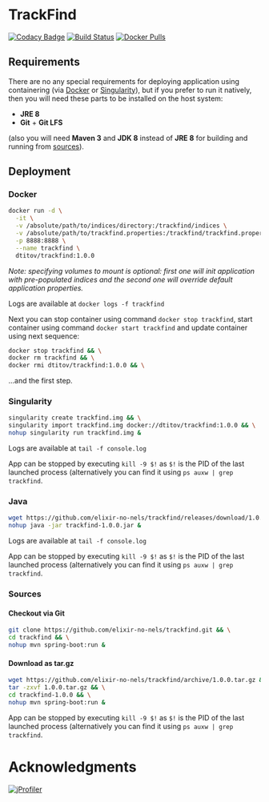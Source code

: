 # TrackFind

[![Codacy Badge](https://api.codacy.com/project/badge/Grade/c3f38d6ea0184dab99bf012a04892c4c)](https://www.codacy.com/app/dtitov/trackfind?utm_source=github.com&amp;utm_medium=referral&amp;utm_content=elixir-no-nels/trackfind&amp;utm_campaign=Badge_Grade)
[![Build Status](https://travis-ci.org/elixir-no-nels/trackfind.svg?branch=master)](https://travis-ci.org/elixir-no-nels/trackfind)
[![Docker Pulls](https://img.shields.io/docker/pulls/dtitov/trackfind.svg)](https://hub.docker.com/r/dtitov/trackfind/)

## Requirements
There are no any special requirements for deploying application using containering (via [Docker](#Docker) or [Singularity](#Singularity])), but if you prefer to run it natively, then you will need these parts to be installed on the host system:
- **JRE 8**
- **Git** + **Git LFS**

(also you will need **Maven 3** and **JDK 8** instead of **JRE 8** for building and running from [sources](#Sources)).

## Deployment
### Docker
```bash
docker run -d \
  -it \
  -v /absolute/path/to/indices/directory:/trackfind/indices \
  -v /absolute/path/to/trackfind.properties:/trackfind/trackfind.properties \
  -p 8888:8888 \
  --name trackfind \
  dtitov/trackfind:1.0.0
```
*Note: specifying volumes to mount is optional: first one will init application with pre-populated indices and the second one will override default application properties.*

Logs are available at `docker logs -f trackfind`

Next you can stop container using command `docker stop trackfind`, start container using command `docker start trackfind` and update container using next sequence:
```bash
docker stop trackfind && \
docker rm trackfind && \
docker rmi dtitov/trackfind:1.0.0 && \
```
...and the first step.

### Singularity
```bash
singularity create trackfind.img && \
singularity import trackfind.img docker://dtitov/trackfind:1.0.0 && \
nohup singularity run trackfind.img &
```
Logs are available at `tail -f console.log`

App can be stopped by executing `kill -9 $!` as `$!` is the PID of the last launched process (alternatively you can find it using `ps auxw | grep trackfind`.

### Java
```bash
wget https://github.com/elixir-no-nels/trackfind/releases/download/1.0.0/trackfind-1.0.0.jar && \
nohup java -jar trackfind-1.0.0.jar &
```
Logs are available at `tail -f console.log`

App can be stopped by executing `kill -9 $!` as `$!` is the PID of the last launched process (alternatively you can find it using `ps auxw | grep trackfind`.

### Sources
#### Checkout via Git
```bash
git clone https://github.com/elixir-no-nels/trackfind.git && \
cd trackfind && \
nohup mvn spring-boot:run &
```
#### Download as tar.gz
```bash
wget https://github.com/elixir-no-nels/trackfind/archive/1.0.0.tar.gz && \
tar -zxvf 1.0.0.tar.gz && \
cd trackfind-1.0.0 && \
nohup mvn spring-boot:run &
```

App can be stopped by executing `kill -9 $!` as `$!` is the PID of the last launched process (alternatively you can find it using `ps auxw | grep trackfind`.

# Acknowledgments

[![jProfiler](https://www.ej-technologies.com/images/product_banners/jprofiler_large.png)](https://www.ej-technologies.com/products/jprofiler/overview.html)
